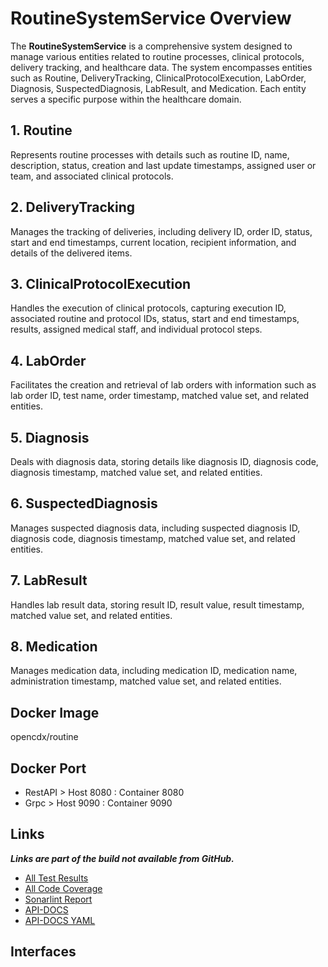 # RoutineSystemService Overview

The **RoutineSystemService** is a comprehensive system designed to manage various entities related to routine processes, clinical protocols, delivery tracking, and healthcare data. The system encompasses entities such as Routine, DeliveryTracking, ClinicalProtocolExecution, LabOrder, Diagnosis, SuspectedDiagnosis, LabResult, and Medication. Each entity serves a specific purpose within the healthcare domain.

## 1. Routine
Represents routine processes with details such as routine ID, name, description, status, creation and last update timestamps, assigned user or team, and associated clinical protocols.

## 2. DeliveryTracking
Manages the tracking of deliveries, including delivery ID, order ID, status, start and end timestamps, current location, recipient information, and details of the delivered items.

## 3. ClinicalProtocolExecution
Handles the execution of clinical protocols, capturing execution ID, associated routine and protocol IDs, status, start and end timestamps, results, assigned medical staff, and individual protocol steps.

## 4. LabOrder
Facilitates the creation and retrieval of lab orders with information such as lab order ID, test name, order timestamp, matched value set, and related entities.

## 5. Diagnosis
Deals with diagnosis data, storing details like diagnosis ID, diagnosis code, diagnosis timestamp, matched value set, and related entities.

## 6. SuspectedDiagnosis
Manages suspected diagnosis data, including suspected diagnosis ID, diagnosis code, diagnosis timestamp, matched value set, and related entities.

## 7. LabResult
Handles lab result data, storing result ID, result value, result timestamp, matched value set, and related entities.

## 8. Medication
Manages medication data, including medication ID, medication name, administration timestamp, matched value set, and related entities.

## Docker Image
opencdx/routine

## Docker Port
- RestAPI > Host 8080 : Container 8080
- Grpc > Host 9090 : Container 9090

## Links
_**Links are part of the build not available from GitHub.**_
- [All Test Results](build/reports/tests/test/index.html)
- [All Code Coverage](build/reports/jacoco/test/html/index.html)
- [Sonarlint Report](build/reports/sonarlint/sonarlintMain.html)
- [API-DOCS](http://localhost:8080/api-docs)
- [API-DOCS YAML](http://localhost:8080/api-docs.yaml)
## Interfaces
